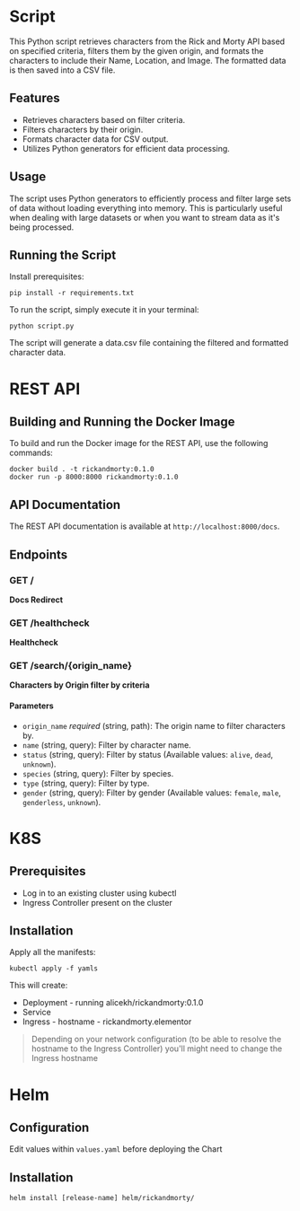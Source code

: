 # Script

This Python script retrieves characters from the Rick and Morty API based on specified criteria, filters them by the
given origin, and formats the characters to include their Name, Location, and Image. The formatted data is then saved
into a CSV file.

## Features

- Retrieves characters based on filter criteria.
- Filters characters by their origin.
- Formats character data for CSV output.
- Utilizes Python generators for efficient data processing.

## Usage

The script uses Python generators to efficiently process and filter large sets of data without loading everything into
memory. This is particularly useful when dealing with large datasets or when you want to stream data as it's being
processed.

## Running the Script

Install prerequisites:

```shell
pip install -r requirements.txt
```

To run the script, simply execute it in your terminal:

```shell
python script.py
```

The script will generate a data.csv file containing the filtered and formatted character data.

# REST API

## Building and Running the Docker Image

To build and run the Docker image for the REST API, use the following commands:

```shell
docker build . -t rickandmorty:0.1.0 
docker run -p 8000:8000 rickandmorty:0.1.0
```

## API Documentation

The REST API documentation is available at `http://localhost:8000/docs`.

## Endpoints

### GET /

**Docs Redirect**

### GET /healthcheck

**Healthcheck**

### GET /search/{origin_name}

**Characters by Origin filter by criteria**

#### Parameters

- `origin_name` *required* (string, path): The origin name to filter characters by.
- `name` (string, query): Filter by character name.
- `status` (string, query): Filter by status (Available values: `alive`, `dead`, `unknown`).
- `species` (string, query): Filter by species.
- `type` (string, query): Filter by type.
- `gender` (string, query): Filter by gender (Available values: `female`, `male`, `genderless`, `unknown`).

# K8S

## Prerequisites

- Log in to an existing cluster using kubectl
- Ingress Controller present on the cluster

## Installation

Apply all the manifests:

```shell
kubectl apply -f yamls
```

This will create:

- Deployment - running alicekh/rickandmorty:0.1.0
- Service
- Ingress - hostname - rickandmorty.elementor

> Depending on your network configuration (to be able to resolve the hostname to the Ingress Controller) you'll might
> need to change the Ingress hostname

# Helm

## Configuration

Edit values within `values.yaml` before deploying the Chart

## Installation

```shell
helm install [release-name] helm/rickandmorty/ 
```